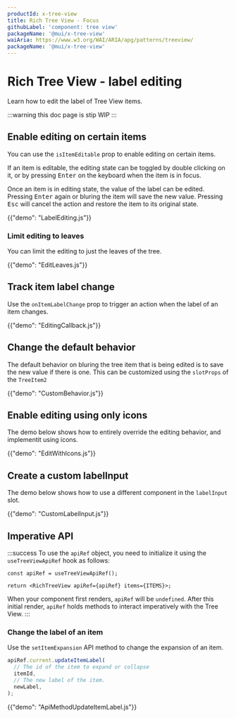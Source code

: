 ```yaml
---
productId: x-tree-view
title: Rich Tree View - Focus
githubLabel: 'component: tree view'
packageName: '@mui/x-tree-view'
waiAria: https://www.w3.org/WAI/ARIA/apg/patterns/treeview/
packageName: '@mui/x-tree-view'
---
```


# Rich Tree View - label editing

<p class="description">Learn how to edit the label of Tree View items.</p>

:::warning
this doc page is stip WIP
:::

## Enable editing on certain items

You can use the `isItemEditable` prop to enable editing on certain items.

If an item is editable, the editing state can be toggled by double clicking on it, or by pressing <kbd class="key">Enter</kbd> on the keyboard when the item is in focus.

Once an item is in editing state, the value of the label can be edited. Pressing <kbd class="key">Enter</kbd> again or bluring the item will save the new value. Pressing <kbd class="key">Esc</kbd> will cancel the action and restore the item to its original state.

{{"demo": "LabelEditing.js"}}

### Limit editing to leaves

You can limit the editing to just the leaves of the tree.

{{"demo": "EditLeaves.js"}}

## Track item label change

Use the `onItemLabelChange` prop to trigger an action when the label of an item changes.

{{"demo": "EditingCallback.js"}}

## Change the default behavior

The default behavior on bluring the tree item that is being edited is to save the new value if there is one. This can be customized using the `slotProps` of the `TreeItem2`

{{"demo": "CustomBehavior.js"}}

## Enable editing using only icons

The demo below shows how to entirely override the editing behavior, and implementit using icons.

{{"demo": "EditWithIcons.js"}}

## Create a custom labelInput

The demo below shows how to use a different component in the `labelInput` slot.

{{"demo": "CustomLabelInput.js"}}

## Imperative API

:::success
To use the `apiRef` object, you need to initialize it using the `useTreeViewApiRef` hook as follows:

```tsx
const apiRef = useTreeViewApiRef();

return <RichTreeView apiRef={apiRef} items={ITEMS}>;
```

When your component first renders, `apiRef` will be `undefined`.
After this initial render, `apiRef` holds methods to interact imperatively with the Tree View.
:::

### Change the label of an item

Use the `setItemExpansion` API method to change the expansion of an item.

```ts
apiRef.current.updateItemLabel(
  // The id of the item to expand or collapse
  itemId,
  // The new label of the item.
  newLabel,
);
```

{{"demo": "ApiMethodUpdateItemLabel.js"}}
